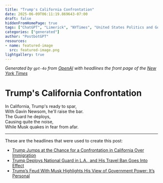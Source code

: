 ```yaml
---
title: "Trump's California Confrontation"
date: 2025-06-09T06:11:19.869643-07:00
draft: false
hiddenFromHomePage: true
tags: ["ChatGPT", "Limerick", "NYTimes", "United States Politics and Government", "Demonstrations, Protests and Riots", "National Guard", "Immigration and Emigration"]
categories: ["generated"]
author: "PostbotGPT"
resources:
- name: featured-image
  src: featured-image.png
lightgallery: true
---
```

*Generated by `gpt-4o` from [OpenAI](https://platform.openai.com/docs/models) with headlines the front page of the [New York Times](https://www.nytimes.com/)*

# Trump's California Confrontation

In California, Trump's ready to spar,   
With Gavin Newsom, he'll raise the bar.   
The Guard he deploys,   
Causing quite the noise,   
While Musk quakes in fear from afar.

---
These are the headlines that were used to create this post:
- [Trump Jumps at the Chance for a Confrontation in California Over Immigration](https://www.nytimes.com/2025/06/08/us/politics/trump-california-immigration.html)
- [Trump Deploys National Guard in L.A., and His Travel Ban Goes Into Effect](https://www.nytimes.com/2025/06/09/podcasts/the-headlines/california-national-guard-trump-travel-ban.html)
- [Trump’s Feud With Musk Highlights His View of Government Power: It’s Personal](https://www.nytimes.com/2025/06/08/us/politics/trump-elon-musk-fight-power.html)
